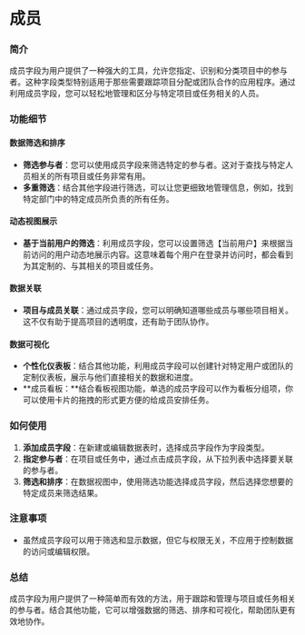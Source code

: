 # 成员

### 简介

成员字段为用户提供了一种强大的工具，允许您指定、识别和分类项目中的参与者。这种字段类型特别适用于那些需要跟踪项目分配或团队合作的应用程序。通过利用成员字段，您可以轻松地管理和区分与特定项目或任务相关的人员。

### 功能细节

#### 数据筛选和排序

* **筛选参与者**：您可以使用成员字段来筛选特定的参与者。这对于查找与特定人员相关的所有项目或任务非常有用。
* **多重筛选**：结合其他字段进行筛选，可以让您更细致地管理信息，例如，找到特定部门中的特定成员所负责的所有任务。

#### 动态视图展示

* **基于当前用户的筛选**：利用成员字段，您可以设置筛选【当前用户】来根据当前访问的用户动态地展示内容。这意味着每个用户在登录并访问时，都会看到为其定制的、与其相关的项目或任务。

#### 数据关联

* **项目与成员关联**：通过成员字段，您可以明确知道哪些成员与哪些项目相关。这不仅有助于提高项目的透明度，还有助于团队协作。

#### 数据可视化

* **个性化仪表板**：结合其他功能，利用成员字段可以创建针对特定用户或团队的定制仪表板，展示与他们直接相关的数据和进度。
* **成员看板：**结合看板视图功能，单选的成员字段可以作为看板分组项，你可以使用卡片的拖拽的形式更方便的给成员安排任务。

### 如何使用

1. **添加成员字段**：在新建或编辑数据表时，选择成员字段作为字段类型。
2. **指定参与者**：在项目或任务中，通过点击成员字段，从下拉列表中选择要关联的参与者。
3. **筛选和排序**：在数据视图中，使用筛选功能选择成员字段，然后选择您想要的特定成员来筛选结果。

### 注意事项

* 虽然成员字段可以用于筛选和显示数据，但它与权限无关，不应用于控制数据的访问或编辑权限。

### 总结

成员字段为用户提供了一种简单而有效的方法，用于跟踪和管理与项目或任务相关的参与者。结合其他功能，它可以增强数据的筛选、排序和可视化，帮助团队更有效地协作。

